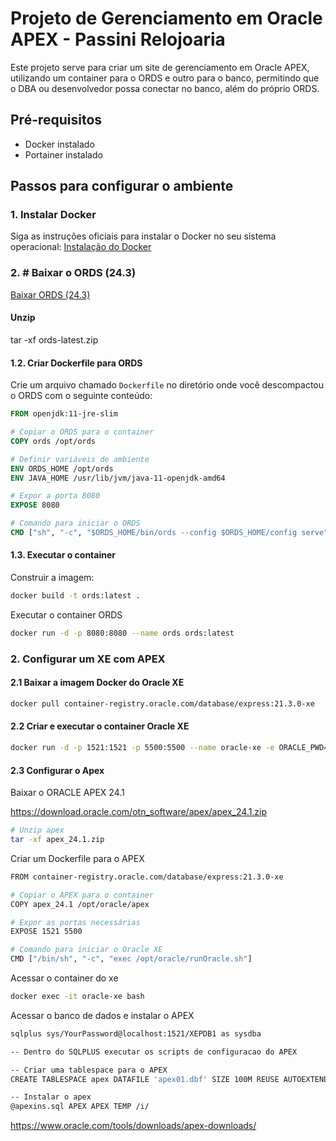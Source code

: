 # Projeto de Gerenciamento em Oracle APEX - Passini Relojoaria

Este projeto serve para criar um site de gerenciamento em Oracle APEX, utilizando um container para o ORDS e outro para o banco, permitindo que o DBA ou desenvolvedor possa conectar no banco, além do próprio ORDS.

## Pré-requisitos

- Docker instalado
- Portainer instalado

## Passos para configurar o ambiente

### 1. Instalar Docker

Siga as instruções oficiais para instalar o Docker no seu sistema operacional: [Instalação do Docker](https://docs.docker.com/get-docker/)

### 2. # Baixar o ORDS (24.3)

[Baixar ORDS (24.3)](https://www.oracle.com/database/sqldeveloper/technologies/db-actions/download/)

#### Unzip

tar -xf ords-latest.zip


#### 1.2. Criar Dockerfile para ORDS

Crie um arquivo chamado `Dockerfile` no diretório onde você descompactou o ORDS com o seguinte conteúdo:

```Dockerfile
FROM openjdk:11-jre-slim

# Copiar o ORDS para o container
COPY ords /opt/ords

# Definir variáveis de ambiente
ENV ORDS_HOME /opt/ords
ENV JAVA_HOME /usr/lib/jvm/java-11-openjdk-amd64

# Expor a porta 8080
EXPOSE 8080

# Comando para iniciar o ORDS
CMD ["sh", "-c", "$ORDS_HOME/bin/ords --config $ORDS_HOME/config serve"]
```

#### 1.3. Executar o container

Construir a imagem:
```sh
docker build -t ords:latest .
```

Executar o container ORDS
```sh
docker run -d -p 8080:8080 --name ords ords:latest
```

### 2. Configurar um XE com APEX

#### 2.1 Baixar a imagem Docker do Oracle XE

``` sh
docker pull container-registry.oracle.com/database/express:21.3.0-xe
```

#### 2.2 Criar e executar o container Oracle XE

``` sh
docker run -d -p 1521:1521 -p 5500:5500 --name oracle-xe -e ORACLE_PWD=Osr##99 container-registry.oracle.com/database/express:21.3.0-xe
```

#### 2.3 Configurar o Apex

Baixar o ORACLE APEX 24.1

https://download.oracle.com/otn_software/apex/apex_24.1.zip


``` sh
# Unzip apex
tar -xf apex_24.1.zip
```

Criar um Dockerfile para o APEX
``` sh
FROM container-registry.oracle.com/database/express:21.3.0-xe

# Copiar o APEX para o container
COPY apex_24.1 /opt/oracle/apex

# Expor as portas necessárias
EXPOSE 1521 5500

# Comando para iniciar o Oracle XE
CMD ["/bin/sh", "-c", "exec /opt/oracle/runOracle.sh"]
```

Acessar o container do xe
``` sh
docker exec -it oracle-xe bash
```

Acessar o banco de dados e instalar o APEX
``` sh
sqlplus sys/YourPassword@localhost:1521/XEPDB1 as sysdba

-- Dentro do SQLPLUS executar os scripts de configuracao do APEX

-- Criar uma tablespace para o APEX
CREATE TABLESPACE apex DATAFILE 'apex01.dbf' SIZE 100M REUSE AUTOEXTEND ON NEXT 1M MAXSIZE UNLIMITED;

-- Instalar o apex
@apexins.sql APEX APEX TEMP /i/
```


https://www.oracle.com/tools/downloads/apex-downloads/
